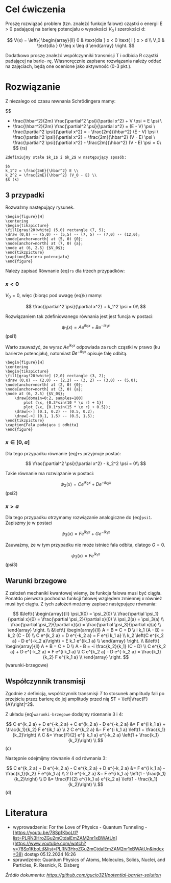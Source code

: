 # Cel ćwiczenia

Proszę rozwiązać problem (tzn. znaleźć funkcje falowe) cząstki o energii E > 0 padającej na barierę potencjału o wysokości $V_0$ i szerokości d:

$$
V(x) = \left\{
\begin{array}{ll}
0 & \text{dla } x < 0 \text{ i } x > d \\
V_0 & \text{dla } 0 \leq x \leq d
\end{array}
\right.
$$

Dodatkowo proszę znaleźć współczynniki transmisji T i odbicia R cząstki padającej na barie-
rę. Własnoręcznie zapisane rozwiązania należy oddać na zajęciach, będą one ocenione jako
aktywność (0-3 pkt.).

# Rozwiązanie

Z niezalego od czasu røwnania Schrödingera mamy:

$$
- \frac{\hbar^2}{2m} \frac{\partial^2 \psi}{\partial x^2} + V \psi = E \psi \\
- \frac{\hbar^2}{2m} \frac{\partial^2 \psi}{\partial x^2} = (E - V) \psi \\
\frac{\partial^2 \psi}{\partial x^2} = - \frac{2m}{\hbar^2} (E - V) \psi \\
\frac{\partial^2 \psi}{\partial x^2} = \frac{2m}{\hbar^2} (V - E) \psi \\
\frac{\partial^2 \psi}{\partial x^2} - \frac{2m}{\hbar^2} (V - E) \psi  = 0\\
$$ (rs)

```{important}
Zdefiniujmy stałe $k_1$ i $k_2$ w następujący sposób:

$$
k_1^2 = \frac{2mE}{\hbar^2} E \\
k_2^2 = \frac{2mE}{\hbar^2} (V_0 - E) \\
$$ (k)
```

## 3 przypadki

Rozważmy następujący rysunek.

```{raw} latex
\begin{figure}[H]
\centering
\begin{tikzpicture}
\fill[gray!20!white] (5,0) rectangle (7, 5);
\draw (0,0) -- (5,0) -- (5,5) -- (7, 5) -- (7,0) -- (12,0);
\node[anchor=north] at (5, 0) {0};
\node[anchor=north] at (7, 0) {a};
\node at (6, 2.5) {$V_0$};
\end{tikzpicture}
\caption{Bariera potencjału}
\end{figure}
```

Należy zapisać Równanie {eq}`rs` dla trzech przypadków:

### $x < 0$

$V_0 = 0$, więc (biorąc pod uwagę {eq}`k`) mamy:

$$
\frac{\partial^2 \psi}{\partial x^2} + k_1^2 \psi  = 0\\
$$

Rozwiązaniem tak zdefiniowanego równania jest  jest funcja w postaci:

$$
\psi_1(x) = A e^{i k_1 x} + B e^{-i k_1 x}
$$ (psi1)

Warto zauważyć, że wyraz $A e^{i k_1 x}$ odpowiada za ruch cząstki w prawo (ku barierze potencjału),
natomiast $B e^{-i k_1 x}$ opisuje falę odbitą.

```{raw} latex
\begin{figure}[H]
\centering
\begin{tikzpicture}
\fill[gray!20!white] (2,0) rectangle (3, 2);
\draw (0,0) -- (2,0) -- (2,2) -- (3, 2) -- (3,0) -- (5,0);
\node[anchor=north] at (2, 0) {0};
\node[anchor=north] at (3, 0) {a};
\node at (6, 2.5) {$V_0$};
    \draw[domain=0:2, samples=100]
        plot (\x, {0.3*sin(10 * \x r) + 1})
        plot (\x, {0.1*sin(15 * \x r) + 0.5});
    \draw[<-] (0.1, 0.2) -- (0.5, 0.2);
    \draw[->] (0.1, 1.5) -- (0.5, 1.5);
\end{tikzpicture}
\caption{Fala padająca i odbita}
\end{figure}
```

### $x \in [0, a]$

Dla tego przypadku równanie {eq}`rs` przyjmuje postać:

$$
\frac{\partial^2 \psi}{\partial x^2} - k_2^2 \psi  = 0\\
$$

Takie równanie ma rozwiązanie w postaci:

$$
\psi_2(x) = C e^{i k_2 x} + D e^{-i k_2 x}
$$ (psi2)

### $x > a$

Dla tego przypadku otrzymamy rozwiązanie analogiczne do {eq}`psi1`.
Zapiszmy je w postaci

$$
\psi_3(x) = F e^{i k_1 x} + G e^{-i k_1 x}
$$

Zauważmy, że w tym przypadku nie może istnieć fala odbita, dlatego $G = 0$.

$$
\psi_3(x) = F e^{i k_1 x} 
$$ (psi3)

## Warunki brzegowe

Z założeń mechaniki kwantowej wiemy, że funkcja falowa musi być ciągła.
Ponatdo pierwsza pochodna funkcji falowej względem zmiennej $x$ również musi być ciągła.
Z tych założeń możemy zapisać następujące równania:

$$
&\left\{
    \begin{array}{ll}
        \psi_1(0) = \psi_2(0) \\
        \frac{\partial \psi_1}{\partial x}(0) = \frac{\partial \psi_2}{\partial x}(0) \\
        \psi_2(a) = \psi_3(a) \\
        \frac{\partial \psi_2}{\partial x}(a) = \frac{\partial \psi_3}{\partial x}(a) \\
    \end{array}
\right. \\
&\left\{
    \begin{array}{ll}
        A + B = C + D \\
        i k_1 (A - B) = k_2 (C - D) \\
        C e^{k_2 a} + D e^{-k_2 a} = F e^{i k_1 a} \\
        k_2 \left(C e^{k_2 a} - D e^{-k_2 a}\right) = E k_1 e^{ik_1 a} \\
    \end{array}
\right. \\
&\left\{
    \begin{array}{ll}
        A + B = C + D \\
        A - B = -i \frac{k_2}{k_1} (C - D) \\
        C e^{k_2 a} + D e^{-k_2 a} = F e^{i k_1 a} \\
        C e^{k_2 a} - D e^{-k_2 a} = \frac{k_1}{k_2} F e^{ik_1 a} \\
    \end{array}
\right.
$$ (warunki-brzegowe)

## Współczynnik transmisji

Zgodnie z definicją, współćzynnik transmisji $T$ to 
stosunek amplitudy fali po przejściu przez barierę do jej amplitudy przed nią $T = \left|\frac{F}{A}\right|^2$.

Z układu {eq}`warunki-brzegowe` dodajmy róœnanie 3 i 4:

$$
C e^{k_2 a} + D e^{-k_2 a} + C e^{k_2 a} - D e^{-k_2 a} &=
F e^{i k_1 a} + \frac{k_1}{k_2} F e^{ik_1 a} \\
2 C e^{k_2 a} &=
F e^{i k_1 a} \left(1 + \frac{k_1}{k_2}\right) \\
C &=
\frac{F}{2} e^{i k_1 a} e^{-k_2 a} \left(1 + \frac{k_1}{k_2}\right) \\
$$ (c)

Następnie odejmijmy równanie 4 od równania 3:

$$
C e^{k_2 a} + D e^{-k_2 a} - C e^{k_2 a} + D e^{-k_2 a} &= F e^{i k_1 a} - \frac{k_1}{k_2} F e^{ik_1 a} \\
2 D e^{-k_2 a} &= F e^{i k_1 a} \left(1 - \frac{k_1}{k_2}\right) \\
D &= \frac{F}{2} e^{i k_1 a} e^{k_2 a} \left(1 - \frac{k_1}{k_2}\right) \\
$$ (d)

# Literatura

- wyprowadzenie: For the Love of Physics - Quantum Tunneling - [https://youtu.be/78Sp1KboLtI?list=PLRN3HroZGu2mCtdalEmZAM2nr1xBWAtUn](https://www.youtube.com/watch?v=78Sp1KboLtI&list=PLRN3HroZGu2mCtdalEmZAM2nr1xBWAtUn&index=38) dostęp 05.12.2024 16:26
- sprawdzenie: Quantum Physics of Atoms, Molecules, Solids, Nuclei, and Particles, R. Resnick, R. Eisberg

_Źródło dokumentu: https://github.com/gucio321/potential-barrier-solution_
